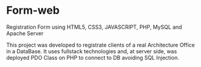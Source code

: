 # Form-web
Registration Form using HTML5, CSS3, JAVASCRIPT, PHP, MySQL and Apache Server

This project was developed to registrate clients of a real Architecture Office in a DataBase.
It uses fullstack technologies and, at server side, was deployed PDO Class on PHP to connect to DB avoiding SQL Injection.

